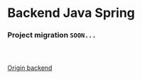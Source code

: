 # Backend Java Spring


### Project migration `SOON...` </br></br></br>

[Origin backend](https://github.com/ThiagoDRangel/Java/tree/main/dscommerce)